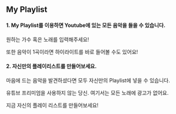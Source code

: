 ## My Playlist

  

#### 1. My Playlist를 이용하면 Youtube에 있는 모든 음악을 들을 수 있습니다.

원하는 가수 혹은 노래를 입력해주세요!

또한 음악이 1곡이라면 하이라이트를 바로 들어볼 수도 있어요!

#### 2. 자신만의 플레이리스트를 만들어보세요.

마음에 드는 음악을 발견하셨다면 모두 자신만의 Playlist에 넣을 수 있습니다.

유튜브 프리미엄을 사용하지 않는 당신. 여기서는 모든 노래에 광고가 없어요.

지금 자신의 플레이 리스트를 만들어보세요!